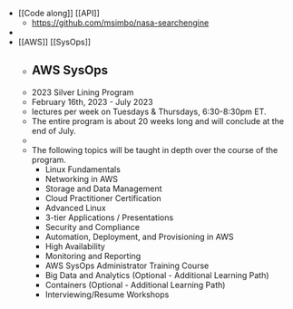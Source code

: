 - [[Code along]] [[API]]
	- https://github.com/msimbo/nasa-searchengine
-
- [[AWS]] [[SysOps]]
	- ## AWS SysOps
	- 2023 Silver Lining Program
	- February 16th, 2023 - July 2023
	- lectures per week on Tuesdays & Thursdays, 6:30-8:30pm ET.
	- The entire program is about 20 weeks long and will conclude at the end of July.
	-
	- The following topics will be taught in depth over the course of the program.
		- Linux Fundamentals
		- Networking in AWS
		- Storage and Data Management
		- Cloud Practitioner Certification
		- Advanced Linux
		- 3-tier Applications / Presentations
		- Security and Compliance
		- Automation, Deployment, and Provisioning in AWS
		- High Availability
		- Monitoring and Reporting
		- AWS SysOps Administrator Training Course
		- Big Data and Analytics (Optional - Additional Learning Path)
		- Containers (Optional - Additional Learning Path)
		- Interviewing/Resume Workshops